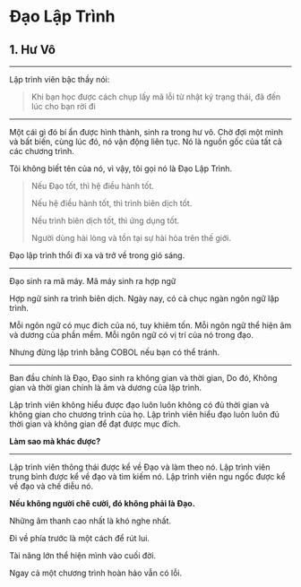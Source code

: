 # Đạo Lập Trình
## 1. Hư Vô
---
Lập trình viên bậc thầy nói: 
> Khi bạn học được cách chụp lấy mã lỗi từ nhật ký trạng thái, đã đến lúc cho bạn rời đi
---
Một cái gì đó bí ẩn được hình thành, sinh ra trong hư vô. Chờ đợi một mình và bất biến, cùng lúc đó, nó vận động liên tục. Nó là nguồn gốc của tất cả các chương trình.

Tôi không biết tên của nó, vì vậy, tôi gọi nó là Đạo Lập Trình.

> Nếu Đạo tốt, thì hệ điều hành tốt. 
>
> Nếu hệ điều hành tốt, thì trình biên dịch tốt.
>
> Nếu trình biên dịch tốt, thì ứng dụng tốt. 
>
> Người dùng hài lòng và tồn tại sự hài hòa trên thế giới.

Đạo lập trình thổi đi xa và trở về trong gió sáng.

---
Đạo sinh ra mã máy. Mã máy sinh ra hợp ngữ

Hợp ngữ sinh ra trình biên dịch. Ngày nay, có cả chục ngàn ngôn ngữ lập trình.

Mỗi ngôn ngữ có mục đích của nó, tuy khiêm tốn. Mỗi ngôn ngữ thể hiện âm và dương của phần mềm. Mỗi ngôn ngữ có vị trí của nó trong đạo.

Nhưng đừng lập trình bằng COBOL nếu bạn có thể tránh.

---
Ban đầu chính là Đạo, Đạo sinh ra không gian và thời gian, Do đó, Không gian và thời gian chính là âm và dương của lập trình.

Lập trình viên không hiểu được đạo luôn luôn không có đủ thời gian và không gian cho chương trình của họ. Lập trình viên hiểu đạo luôn luôn đủ thời gian và không gian để đạt được mục đích.

**Làm sao mà khác được?**

---
Lập trình viên thông thái được kể về Đạo và làm theo nó. Lập trình viên trung bình được kể về đạo và tìm kiếm nó. Lập trình viên ngu ngốc được kể về đạo và chế diễu nó.

**Nếu không người chê cười, đó không phải là Đạo.**

Những âm thanh cao nhất là khó nghe nhất.

Đi về phía trước là một cách để rút lui.

Tài năng lớn thể hiện mình vào cuối đời.

Ngay cả một chương trình hoàn hảo vẫn có lỗi.

